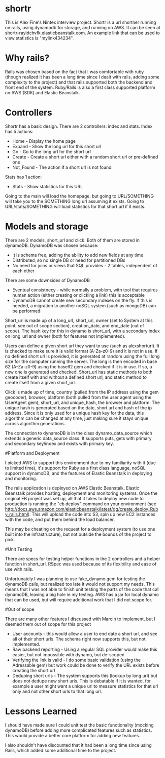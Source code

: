 # shortr
This is Alex Fine's Nintex interview project.  Shortr is a url shortner running on rails, using dynamodb for storage, and running on AWS.  It can be seen at shortr-rayidchvfk.elasticbeanstalk.com.  An example link that can be used to view statistics is "mylink434234".

# Why rails?

Rails was chosen based on the fact that I was comfortable with ruby (though realized it has been a long time since I dealt with rails, adding some complexity to the project) and that rails supported both the backend and front end of the system.  Ruby/Rails is also a first class supported platform on AWS (SDK) and Elastic Beanstalk.

# Controllers
Shortr has a basic design.  There are 2 controllers: index and stats.  Index has 5 actions: 
* Home - Display the home page
* Expand - Show the long url for this short url
* Go - Go to the long url for the short url
* Create - Create a short url either with a random short url or pre-defined one
* Not_Found - The action if a short url is not found

Stats has 1 action:
* Stats - Show statistics for this URL

Going to the main will load the homepage, but going to URL/SOMETHING will take you to the SOMETHING long url assuming it exists.  Going to URL/stats/SOMETHING will load statistics for that short url if it exists.

# Models and storage
There are 2 models, short_url and click.  Both of them are stored in dynamoDB.  DynamoDB was chosen because:
* It is schema free, adding the ability to add new fields at any time
* Distributed, so no single DB or need for partitioned DBs
* No need for joins or views that SQL provides - 2 tables, independent of each other

There are some downsides of DynamoDB
* Eventual consistnecy - while normally a problem, with tool that requires human action (either creating or clicking a link) this is acceptable
* DynamoDB cannot create new secondary indexes on the fly.  If this is needed, a migration to another noSQL system (such as mongoDB) can be performed 

Short_url is made up of a long_url, short_url, owner (set to System at this point, see out of scope section), creation_date, and end_date (out of scope).  The hash key for this in dynamo is short_url, with a secondary index on long_url and owner (both for features not implemented).

Users can define a given short url they want to use (such as alexshorturl).  It is checked to make sure it is valid format (A-Za-z0-9) and it is not in use.  If no defined short url is provided, it is generated at random using the full long size for the computer running the server.  The long is then encoded in base 62 (A-Za-z0-9) using the base62 gem and checked if it is in use.  If so, a new one is generated and checked.  Short_url has static methods to both create itself with and without a defined short url, and static method to create itself from a given short_url.

Click is made up of time, country (pulled from the IP address using the gem geocoder), browser, platform (both pulled from the user agent using the UserAgent gem), short_url, and unique_hash, the browser and platform.  The unique hash is generated based on the date, short url and hash of the ip address.  Since it is only used for a unique hash key for the data, this algorithm can be changed at any time, just making sure it stays unique across algorithm generations.

The connection to dynamoDB is in the class dynamo_data_source which extends a generic data_source class.  It supports puts, gets with primary and secondary key/index and exists with primary key.

#Platform and Deployment

I picked AWS to support this environment due to my familiarity with it (due to limited time), it's support for Ruby as a first class language, noSQL support in dynamoDB, and the features of Elastic Beanstalk in deploying and monitoring.

The rails application is deployed on AWS Elastic Beanstalk.  Elastic Beanstalk provides hosting, deployment and monitoring systems.  Once the original EB project was set up, all that it takes to deploy new code to production is running the "eb deploy" command on your environment (see http://docs.aws.amazon.com/elasticbeanstalk/latest/dg/create_deploy_Ruby_rails.html).  This will upload the code into S3, spin up new EC2 instances with the code, and put them behind the load balancer.

This may be cheating on the request for a deployment system (to use one built into the infrastructure), but not outside the bounds of the project to pick.   

#Unit Testing

There are specs for testing helper functions in the 2 controllers and a helper function in short_url.  RSpec was used because of its flexibility and ease of use with rails. 

Unfortunately I was planning to use fake_dynamo gem for testing the dynamoDB calls, but realized too late it would not support my needs.  This means that I was not able to finish unit testing the parts of the code that call dynamoDB, leaving a big hole in my testing.  AWS has a jar for local dynamo that can be used, but will require additional work that I did not scope for.

#Out of scope

There are many other features I discussed with Marcin to implement, but I deemed them out of scope for this project

* User accounts - this would allow a user to end date a short url, and see all of their short urls.  The schema right now supports this, but not implemented.
* Raw backend reporting - Using a regular SQL provider would make this easier, but not impossible with dynamo, but de-scoped
* Verifying the link is valid - I do some basic validation (using the Adressable gem) but work could be done to verify the URL exists before creating the short url
* Deduping short urls - The system supports this (lookup by long url) but does not dedupe new short urls.  This is debatable if it is wanted, for example a user might want a unique url to measure statistics for that url only and not other short urls to that long url.

# Lessons Learned

I should have made sure I could unit test the basic functionality (mocking dynamoDB) before adding more complicated features such as statistics.  This would provide a better core platform for adding new features.  

I also shouldn't have discounted that it had been a long time since using Rails, which added some additional time to the project.
